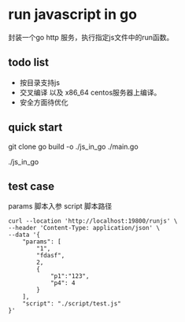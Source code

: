 # run javascript in go
  封装一个go http 服务，执行指定js文件中的run函数。  

## todo list
  * 按目录支持js
  * 交叉编译 以及 x86_64 centos服务器上编译。
  * 安全方面待优化

## quick start
git clone
go build -o ./js_in_go ./main.go

./js_in_go


## test case
params 脚本入参
script 脚本路径
```
curl --location 'http://localhost:19800/runjs' \
--header 'Content-Type: application/json' \
--data '{
    "params": [
        "1",
        "fdasf",
        2,
        {
            "p1":"123",
            "p4": 4
        }
    ],
    "script": "./script/test.js"
}'
```

